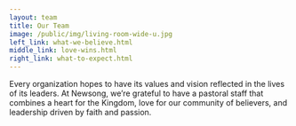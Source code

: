 ```yaml
---
layout: team
title: Our Team
image: /public/img/living-room-wide-u.jpg
left_link: what-we-believe.html
middle_link: love-wins.html
right_link: what-to-expect.html
---
```


Every organization hopes to have its values and vision reflected in the lives of its leaders. At Newsong, we’re grateful to have a pastoral staff that combines a heart for the Kingdom, love for our community of believers, and leadership driven by faith and passion.
